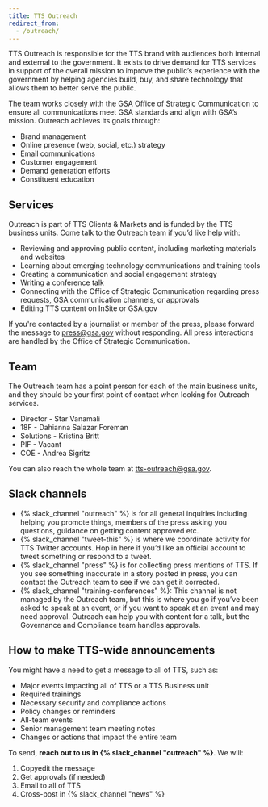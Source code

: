 ```yaml
---
title: TTS Outreach
redirect_from:
  - /outreach/
---
```


TTS Outreach is responsible for the TTS brand with audiences both internal and
external to the government. It exists to drive demand for TTS services in
support of the overall mission to improve the public’s experience with the
government by helping agencies build, buy, and share technology that allows them
to better serve the public.

The team works closely with the GSA Office of Strategic Communication to ensure
all communications meet GSA standards and align with GSA’s mission. Outreach
achieves its goals through:

- Brand management
- Online presence (web, social, etc.) strategy
- Email communications
- Customer engagement
- Demand generation efforts
- Constituent education

## Services

Outreach is part of TTS Clients & Markets and is funded by the TTS business
units. Come talk to the Outreach team if you’d like help with:

- Reviewing and approving public content, including marketing materials and
  websites
- Learning about emerging technology communications and training tools
- Creating a communication and social engagement strategy
- Writing a conference talk
- Connecting with the Office of Strategic Communication regarding press
  requests, GSA communication channels, or approvals
- Editing TTS content on InSite or GSA.gov

If you're contacted by a journalist or member of the press, please forward the
message to press@gsa.gov without responding. All press interactions are handled
by the Office of Strategic Communication.

## Team

The Outreach team has a point person for each of the main business units, and
they should be your first point of contact when looking for Outreach services.

- Director - Star Vanamali
- 18F - Dahianna Salazar Foreman
- Solutions - Kristina Britt
- PIF - Vacant
- COE - Andrea Sigritz

You can also reach the whole team at tts-outreach@gsa.gov.

## Slack channels

- {% slack_channel "outreach" %} is for all general inquiries including helping
  you promote things, members of the press asking you questions, guidance on
  getting content approved etc.
- {% slack_channel "tweet-this" %} is where we coordinate activity for TTS
  Twitter accounts. Hop in here if you’d like an official account to tweet
  something or respond to a tweet.
- {% slack_channel "press" %} is for collecting press mentions of TTS. If you
  see something inaccurate in a story posted in press, you can contact the
  Outreach team to see if we can get it corrected.
- {% slack_channel "training-conferences" %}: This channel is not managed by the
  Outreach team, but this is where you go if you’ve been asked to speak at an
  event, or if you want to speak at an event and may need approval. Outreach can
  help you with content for a talk, but the Governance and Compliance team
  handles approvals.

## How to make TTS-wide announcements

You might have a need to get a message to all of TTS, such as:

- Major events impacting all of TTS or a TTS Business unit
- Required trainings
- Necessary security and compliance actions
- Policy changes or reminders
- All-team events
- Senior management team meeting notes
- Changes or actions that impact the entire team

To send, **reach out to us in {% slack_channel "outreach" %}**. We will:

1. Copyedit the message
1. Get approvals (if needed)
1. Email to all of TTS
1. Cross-post in {% slack_channel "news" %}

